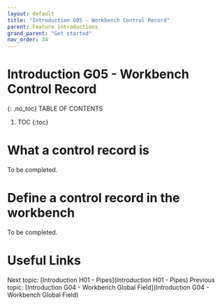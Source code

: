 ```yaml
---
layout: default
title: "Introduction G05 - Workbench Control Record"
parent: Feature introductions
grand_parent: "Get started"
nav_order: 34
---
```


# Introduction G05 - Workbench Control Record
{: .no_toc}
TABLE OF CONTENTS
1. TOC
{:toc}

# What a control record is
To be completed.

# Define a control record in the workbench
To be completed.



# Useful Links
Next topic: [Introduction H01 - Pipes](Introduction H01 - Pipes)
Previous topic: [Introduction G04 - Workbench Global Field](Introduction G04 - Workbench Global Field)
